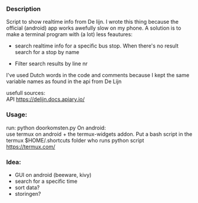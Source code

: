 ### Description
Script to show realtime info from De lijn. I wrote this thing because the official
(android) app works awefully slow on my phone. A solution is to make a terminal program with
(a lot) less feautures:

*   search realtime info for a specific bus stop. When there's no result search for
    a stop by name

*   Filter search results by line nr

I've used Dutch words in the code and comments because I kept the same variable names as found in
the api from De Lijn

usefull sources:  
API https://delijn.docs.apiary.io/

### Usage:
run: python doorkomsten.py
On android:  
use termux on android + the termux-widgets addon. Put a bash script in the termux $HOME/.shortcuts folder who runs
python script  
https://termux.com/


### Idea:
 - GUI on android (beeware, kivy)
 - search for a specific time
 - sort data?
 - storingen?